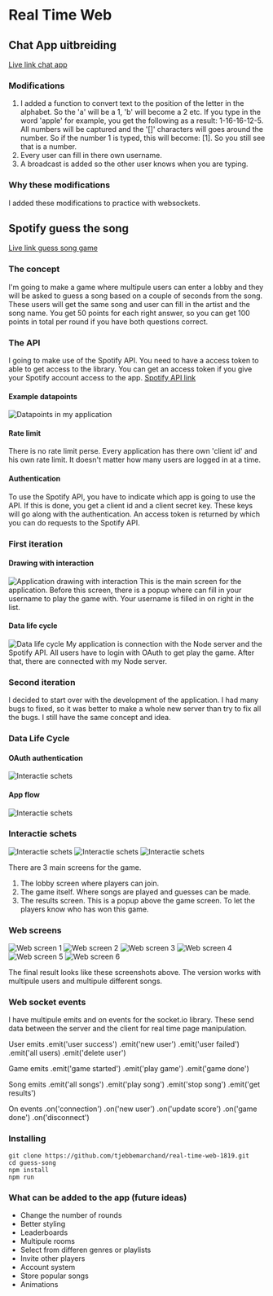 # Real Time Web
## Chat App uitbreiding
[Live link chat app](https://chat-app-tjebbe.herokuapp.com)

### Modifications
1. I added a function to convert text to the position of the letter in the alphabet. So the 'a' will be a 1, 'b' will become a 2 etc.
If you type in the word 'apple' for example, you get the following as a result: 1-16-16-12-5. All numbers will be captured and the '[]' characters will goes around the number. So if the number 1 is typed, this will become: [1]. So you still see that is a number.
2. Every user can fill in there own username.
3. A broadcast is added so the other user knows when you are typing.

### Why these modifications
I added these modifications to practice with websockets.

## Spotify guess the song
[Live link guess song game](https://spotify-guess-song.herokuapp.com/)

### The concept
I'm going to make a game where multipule users can enter a lobby and they will be asked to guess a song based on a couple of seconds from the song. These users will get the same song and user can fill in the artist and the song name. You get 50 points for each right answer, so you can get 100 points in total per round if you have both questions correct.

### The API
I going to make use of the Spotify API. You need to have a access token to able to get access to the library. You can get an access token if you give your Spotify account access to the app.
[Spotify API link](https://developer.spotify.com/documentation/web-api/)

#### Example datapoints
![Datapoints in my application](docs/datapoints.jpg)

#### Rate limit
There is no rate limit perse. Every application has there own 'client id' and his own rate limit. It doesn't matter how many users are logged in at a time.

#### Authentication
To use the Spotify API, you have to indicate which app is going to use the API. If this is done, you get a client id and a client secret key. These keys will go along with the authentication. An access token is returned by which you can do requests to the Spotify API.

### First iteration
#### Drawing with interaction
![Application drawing with interaction](docs/applicatie-schets-1.jpg)
This is the main screen for the application. Before this screen, there is a popup where can fill in your username to play the game with. Your username is filled in on right in the list.

#### Data life cycle
![Data life cycle](docs/data-life-cycle-1.jpg)
My application is connection with the Node server and the Spotify API. All users have to login with OAuth to get play the game. After that, there are connected with my Node server.

### Second iteration
I decided to start over with the development of the application. I had many bugs to fixed, so it was better to make a whole new server than try to fix all the bugs.
I still have the same concept and idea.

### Data Life Cycle
#### OAuth authentication
![Interactie schets](docs/data-life-cycle-2.jpg)

#### App flow
![Interactie schets](docs/oauth.jpg)

### Interactie schets
![Interactie schets](docs/interactie-schets-1.jpg)
![Interactie schets](docs/interactie-schets-2.jpg)
![Interactie schets](docs/interactie-schets-3.jpg)

There are 3 main screens for the game.
1. The lobby screen where players can join.
2. The game itself. Where songs are played and guesses can be made.
3. The results screen. This is a popup above the game screen. To let the players know who has won this game.

### Web screens
![Web screen 1](docs/web-screens/web-screen-1.jpg)
![Web screen 2](docs/web-screens/web-screen-2.jpg)
![Web screen 3](docs/web-screens/web-screen-3.jpg)
![Web screen 4](docs/web-screens/web-screen-4.jpg)
![Web screen 5](docs/web-screens/web-screen-5.jpg)
![Web screen 6](docs/web-screens/web-screen-6.jpg)

The final result looks like these screenshots above. The version works with multipule users and multipule different songs.

### Web socket events
I have multipule emits and on events for the socket.io library. These send data between the server and the client for real time page manipulation.

User emits
.emit('user success')
.emit('new user')
.emit('user failed')
.emit('all users)
.emit('delete user')

Game emits
.emit('game started')
.emit('play game')
.emit('game done')

Song emits
.emit('all songs')
.emit('play song')
.emit('stop song')
.emit('get results')

On events
.on('connection')
.on('new user')
.on('update score')
.on('game done')
.on('disconnect')

### Installing

    git clone https://github.com/tjebbemarchand/real-time-web-1819.git
    cd guess-song
    npm install
    npm run

### What can be added to the app (future ideas)
- Change the number of rounds
- Better styling
- Leaderboards
- Multipule rooms
- Select from differen genres or playlists
- Invite other players
- Account system
- Store popular songs
- Animations